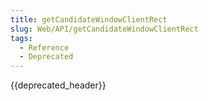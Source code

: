 ```yaml
---
title: getCandidateWindowClientRect
slug: Web/API/getCandidateWindowClientRect
tags:
  - Reference
  - Deprecated
---
```

{{deprecated_header}}
